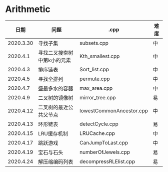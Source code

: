 # Arithmetic


日期|问题|.cpp|难度
---- | ----- | ------ | ----- 
2020.3.30 | 寻找子集  | subsets.cpp |  中
2020.4.1 | 寻找二叉搜索树中第k小的元素 | Kth_smallest.cpp | 中
2020.4.3 |  排序链表 | Sort_list.cpp | 中
2020.4.5 | 寻找全排列 | permute.cpp  | 中
2020.4.7 | 盛最多水的容器| max_area.cpp | 中
2020.4.9 | 二叉树的镜像树 | mirror_tree.cpp | 易
2020.4.12| 二叉树的最近公共父节点 | lowestCommonAncestor.cpp | 中
2020.4.13 | 环形链表 | detectCycle.cpp | 易
2020.4.15 | LRU缓存机制 | LRUCache.cpp | 中 
2020.4.17 | 跳跃游戏 | CanJumpToLast.cpp | 中
2020.4.19 | 宝石与石头 | numberOfJewels.cpp | 易
2020.4.24 | 解压缩编码列表 | decompressRLElist.cpp | 易